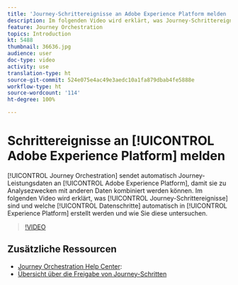 ```yaml
---
title: 'Journey-Schrittereignisse an Adobe Experience Platform melden '
description: Im folgenden Video wird erklärt, was Journey-Schrittereignisse sind und welche Datenschritte automatisch in Experience Platform erstellt werden und wie Sie diese untersuchen.
feature: Journey Orchestration
topics: Introduction
kt: 5488
thumbnail: 36636.jpg
audience: user
doc-type: video
activity: use
translation-type: ht
source-git-commit: 524e075e4ac49e3aedc10a1fa879dbab4fe5888e
workflow-type: ht
source-wordcount: '114'
ht-degree: 100%

---
```



# Schrittereignisse an [!UICONTROL Adobe Experience Platform] melden

[!UICONTROL Journey Orchestration] sendet automatisch Journey-Leistungsdaten an [!UICONTROL Adobe Experience Platform], damit sie zu Analysezwecken mit anderen Daten kombiniert werden können.
Im folgenden Video wird erklärt, was [!UICONTROL Journey-Schrittereignisse] sind und welche [!UICONTROL Datenschritte] automatisch in [!UICONTROL Experience Platform] erstellt werden und wie Sie diese untersuchen.

>[!VIDEO](https://video.tv.adobe.com/v/36636?quality=12&captions=ger)

## Zusätzliche Ressourcen

* [Journey Orchestration Help Center](https://docs.adobe.com/content/help/de-DE/journeys/using/journey-orchestration-home.html):
* [Übersicht über die Freigabe von Journey-Schritten](https://docs.adobe.com/content/help/de-DE/journeys/using/building-journeys/sharing-journey-steps/sharing-overview.html)
